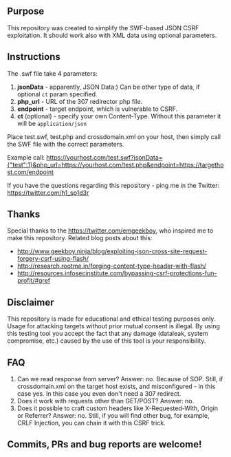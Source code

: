 ## Purpose
This repository was created to simplify the SWF-based JSON CSRF exploitation. It should work also with XML data using optional parameters.

## Instructions
The .swf file take 4 parameters:
1) **jsonData** - apparently, JSON Data:) Can be other type of data, if optional `ct` param specified.
2) **php_url** - URL of the 307 redirector php file.
3) **endpoint** - target endpoint, which is vulnerable to CSRF.
4) **ct** (optional) - specify your own Content-Type. Without this parameter it will be `application/json`

Place test.swf, test.php and crossdomain.xml on your host, then simply call the SWF file with the correct parameters.

Example call:
https://yourhost.com/test.swf?jsonData={"test":1}&php_url=https://yourhost.com/test.php&endpoint=https://targethost.com/endpoint

If you have the questions regarding this repository - ping me in the Twitter: https://twitter.com/h1_sp1d3r

## Thanks
Special thanks to the https://twitter.com/emgeekboy, who inspired me to make this repository.
Related blog posts about this: 
* http://www.geekboy.ninja/blog/exploiting-json-cross-site-request-forgery-csrf-using-flash/
* http://research.rootme.in/forging-content-type-header-with-flash/
* http://resources.infosecinstitute.com/bypassing-csrf-protections-fun-profit/#gref


## Disclaimer
This repository is made for educational and ethical testing purposes only. Usage for attacking targets without prior mutual consent is illegal.
By using this testing tool you accept the fact that any damage (dataleak, system compromise, etc.) caused by the use of this tool is your responsibility.

## FAQ
1. Can we read response from server?
Answer: no. Because of SOP. Still, if crossdomain.xml on the target host exists, and misconfigured - in this case yes. In this case you even don't need a 307 redirect.
2. Does it work with requests other than GET/POST?
Answer: no.
3. Does it possible to craft custom headers like X-Requested-With, Origin or Referrer?
Answer: no. Still, if you will find other bug, for example, CRLF Injection, you can chain it with this CSRF trick.

## Commits, PRs and bug reports are welcome!
